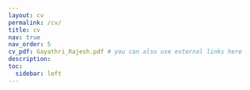 ```yaml
---
layout: cv
permalink: /cv/
title: cv
nav: true
nav_order: 5
cv_pdf: Gayathri_Rajesh.pdf # you can also use external links here
description: 
toc:
  sidebar: left
---
```

